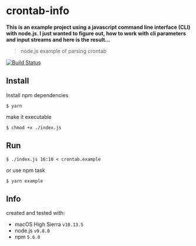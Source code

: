 # crontab-info

**This is an example project using a javascript command line interface (CLI) with node.js. I just wanted to figure out, how to work with cli parameters and input streams and here is the result...**

> node.js example of parsing crontab

[![Build Status](https://travis-ci.org/dominickolbe/crontab-info.svg?branch=master)](https://travis-ci.org/dominickolbe/crontab-info)

## Install

Install npm dependencies
```
$ yarn
```

make it executable
```
$ chmod +x ./index.js
```

## Run

```
$ ./index.js 16:10 < crontab.example
```

or use npm task

```
$ yarn example
```

## Info
created and tested with:

* macOS High Sierra ```v10.13.5```
* node.js ```v9.8.0```
* npm ```5.6.0```
